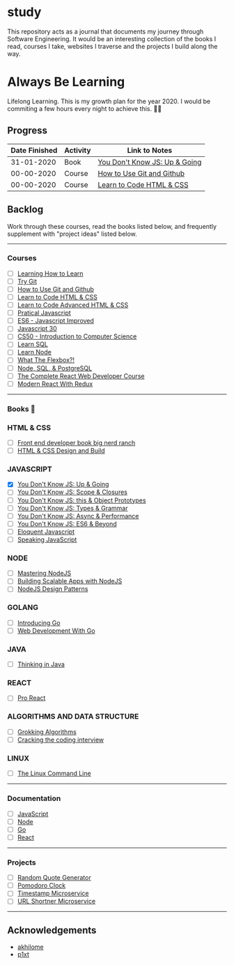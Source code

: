 # study
This repository acts as a journal that documents my journey through Software Engineering. It would be an interesting collection of the books I read, courses I take, websites I traverse and the projects I build along the way.

# Always Be Learning

Lifelong Learning. This is my growth plan for the year 2020. I would be commiting a few hours every night to achieve this. 🤷💙

## Progress

| Date Finished | Activity   | Link to Notes                                                                                                        |
| ------------- | ---------- | -------------------------------------------------------------------------------------------------------------------- |
| 31-01-2020    | Book       | [You Don't Know JS: Up & Going](books/ydkjs-up-and-going)                                                            |
| 00-00-2020    | Course     | [How to Use Git and Github](courses/how-to-use-git-and-github)                                                       |
| 00-00-2020    | Course     | [Learn to Code HTML & CSS](courses/learn-to-code-html-and-css)                                                       |


## Backlog

Work through these courses, read the books listed below, and frequently supplement with "project ideas" listed below.

---

### Courses

- [ ] [Learning How to Learn](https://www.coursera.org/learn/learning-how-to-learn)
- [ ] [Try Git](https://try.github.io/levels/1/challenges/1)
- [ ] [How to Use Git and Github](https://www.udacity.com/course/how-to-use-git-and-github--ud775)
- [ ] [Learn to Code HTML & CSS](http://learn.shayhowe.com/html-css/)
- [ ] [Learn to Code Advanced HTML & CSS](https://learn.shayhowe.com/advanced-html-css/)
- [ ] [Pratical Javascript](https://watchandcode.com/p/practical-javascript)
- [ ] [ES6 - Javascript Improved](https://www.udacity.com/course/es6-javascript-improved--ud356)
- [ ] [Javascript 30](https://javascript30.com/)
- [ ] [CS50 - Introduction to Computer Science](https://online-learning.harvard.edu/course/cs50-introduction-computer-science)
- [ ] [Learn SQL](https://www.codecademy.com/learn/learn-sql/)
- [ ] [Learn Node](https://learnnode.com/)
- [ ] [What The Flexbox?!](https://flexbox.io/)
- [ ] [Node, SQL, & PostgreSQL](https://www.udemy.com/node-postgresql/)
- [ ] [The Complete React Web Developer Course](https://www.udemy.com/react-2nd-edition/)
- [ ] [Modern React With Redux](https://www.udemy.com/react-redux/)

---

### Books 📘

### HTML & CSS
- [ ] [Front end developer book big nerd ranch](https://www.amazon.com/Front-End-Web-Development-Ranch-Guides/dp/0134433947)
- [ ] [HTML & CSS Design and Build]()

### JAVASCRIPT
- [x] [You Don't Know JS: Up & Going](https://github.com/getify/You-Dont-Know-JS/blob/master/up%20&%20going/README.md#you-dont-know-js-up--going)
- [ ] [You Don't Know JS: Scope & Closures](https://github.com/getify/You-Dont-Know-JS/blob/master/scope%20&%20closures/README.md#you-dont-know-js-scope--closures)
- [ ] [You Don't Know JS: this & Object Prototypes](https://github.com/getify/You-Dont-Know-JS/blob/master/this%20&%20object%20prototypes/README.md#you-dont-know-js-this--object-prototypes)
- [ ] [You Don't Know JS: Types & Grammar](https://github.com/getify/You-Dont-Know-JS/blob/master/types%20&%20grammar/README.md#you-dont-know-js-types--grammar)
- [ ] [You Don't Know JS: Async & Performance](https://github.com/getify/You-Dont-Know-JS/blob/master/async%20&%20performance/README.md#you-dont-know-js-async--performance)
- [ ] [You Don't Know JS: ES6 & Beyond](https://github.com/getify/You-Dont-Know-JS/blob/master/es6%20&%20beyond/README.md#you-dont-know-js-es6--beyond)
- [ ] [Eloquent Javascript](https://eloquentjavascript.net)
- [ ] [Speaking JavaScript](https://www.amazon.com/Speaking-JavaScript-Depth-Guide-Programmers-ebook/dp/B00INES03O)

### NODE
- [ ] [Mastering NodeJS](https://www.amazon.com/Mastering-Node-js-techniques-applications-Experience/dp/1782166327)
- [ ] [Building Scalable Apps with NodeJS](https://www.oreilly.com/library/view/building-scalable-apps/9781783984480/)
- [ ] [NodeJS Design Patterns](https://www.oreilly.com/library/view/nodejs-design-patterns/9781785885587/)

### GOLANG
- [ ] [Introducing Go](http://shop.oreilly.com/product/0636920046516.do)
- [ ] [Web Development With Go](https://www.amazon.com/Web-Development-Go-Building-Scalable/dp/1484210530)

### JAVA
- [ ] [Thinking in Java](http://sd.blackball.lv/library/Thinking_in_Java_4th_edition.pdf)

### REACT
- [ ] [Pro React](https://www.apress.com/gp/book/9781484244500)

### ALGORITHMS AND DATA STRUCTURE
- [ ] [Grokking Algorithms](https://www.amazon.com/Grokking-Algorithms-illustrated-programmers-curious/dp/1617292230)
- [ ] [Cracking the coding interview](https://www.amazon.com/Cracking-Coding-Interview-Programming-Questions/dp/0984782850)

### LINUX
- [ ] [The Linux Command Line](http://linuxcommand.org/tlcl.php)

---

### Documentation
- [ ] [JavaScript](https://developer.mozilla.org/en-US/docs/Web/JavaScript)
- [ ] [Node](https://nodejs.org/api/)
- [ ] [Go](https://golang.org/doc/)
- [ ] [React](https://reactjs.org/)

---

### Projects

- [ ] [Random Quote Generator](https://learn.freecodecamp.org/front-end-libraries/front-end-libraries-projects/build-a-random-quote-machine/)
- [ ] [Pomodoro Clock](https://learn.freecodecamp.org/front-end-libraries/front-end-libraries-projects/build-a-pomodoro-clock/)
- [ ] [Timestamp Microservice](https://learn.freecodecamp.org/apis-and-microservices/apis-and-microservices-projects/timestamp-microservice/)
- [ ] [URL Shortner Microservice](https://learn.freecodecamp.org/apis-and-microservices/apis-and-microservices-projects/url-shortener-microservice/)

---

## Acknowledgements

- [akhilome](https://github.com/akhilome)
- [p1xt](https://github.com/p1xt)
